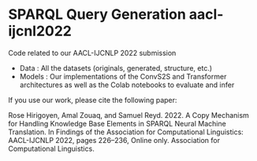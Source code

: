 # SPARQL Query Generation aacl-ijcnl2022

Code related to our AACL-IJCNLP 2022 submission

- Data : All the datasets (originals, generated, structure, etc.)
- Models : Our implementations of the ConvS2S and Transformer architectures as well as the Colab notebooks to evaluate and infer

If you use our work, please cite the following paper: 

Rose Hirigoyen, Amal Zouaq, and Samuel Reyd. 2022. A Copy Mechanism for Handling Knowledge Base Elements in SPARQL Neural Machine Translation. In Findings of the Association for Computational Linguistics: AACL-IJCNLP 2022, pages 226–236, Online only. Association for Computational Linguistics.
